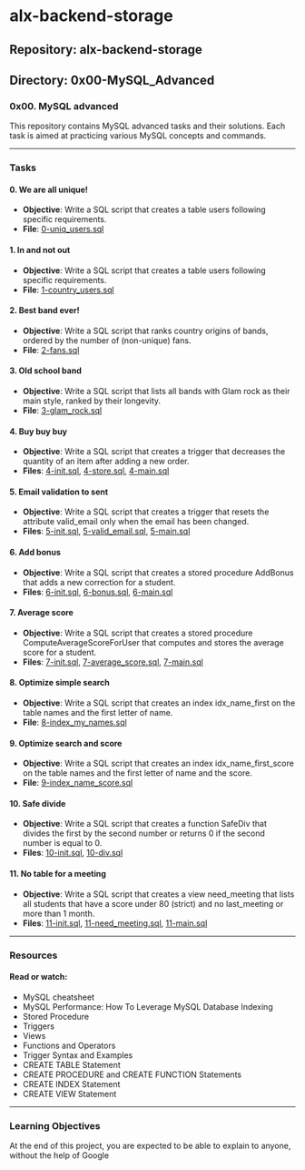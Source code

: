 # alx-backend-storage

## Repository: alx-backend-storage
## Directory: 0x00-MySQL_Advanced

### 0x00. MySQL advanced

This repository contains MySQL advanced tasks and their solutions. Each task is aimed at practicing various MySQL concepts and commands.

---

### Tasks

#### 0. We are all unique!
- **Objective**: Write a SQL script that creates a table users following specific requirements.
- **File**: [0-uniq_users.sql](0x00-MySQL_Advanced/0-uniq_users.sql)

#### 1. In and not out
- **Objective**: Write a SQL script that creates a table users following specific requirements.
- **File**: [1-country_users.sql](0x00-MySQL_Advanced/1-country_users.sql)

#### 2. Best band ever!
- **Objective**: Write a SQL script that ranks country origins of bands, ordered by the number of (non-unique) fans.
- **File**: [2-fans.sql](0x00-MySQL_Advanced/2-fans.sql)

#### 3. Old school band
- **Objective**: Write a SQL script that lists all bands with Glam rock as their main style, ranked by their longevity.
- **File**: [3-glam_rock.sql](0x00-MySQL_Advanced/3-glam_rock.sql)

#### 4. Buy buy buy
- **Objective**: Write a SQL script that creates a trigger that decreases the quantity of an item after adding a new order.
- **Files**: [4-init.sql](0x00-MySQL_Advanced/4-init.sql), [4-store.sql](0x00-MySQL_Advanced/4-store.sql), [4-main.sql](0x00-MySQL_Advanced/4-main.sql)

#### 5. Email validation to sent
- **Objective**: Write a SQL script that creates a trigger that resets the attribute valid_email only when the email has been changed.
- **Files**: [5-init.sql](0x00-MySQL_Advanced/5-init.sql), [5-valid_email.sql](0x00-MySQL_Advanced/5-valid_email.sql), [5-main.sql](0x00-MySQL_Advanced/5-main.sql)

#### 6. Add bonus
- **Objective**: Write a SQL script that creates a stored procedure AddBonus that adds a new correction for a student.
- **Files**: [6-init.sql](0x00-MySQL_Advanced/6-init.sql), [6-bonus.sql](0x00-MySQL_Advanced/6-bonus.sql), [6-main.sql](0x00-MySQL_Advanced/6-main.sql)

#### 7. Average score
- **Objective**: Write a SQL script that creates a stored procedure ComputeAverageScoreForUser that computes and stores the average score for a student.
- **Files**: [7-init.sql](0x00-MySQL_Advanced/7-init.sql), [7-average_score.sql](0x00-MySQL_Advanced/7-average_score.sql), [7-main.sql](0x00-MySQL_Advanced/7-main.sql)

#### 8. Optimize simple search
- **Objective**: Write a SQL script that creates an index idx_name_first on the table names and the first letter of name.
- **File**: [8-index_my_names.sql](0x00-MySQL_Advanced/8-index_my_names.sql)

#### 9. Optimize search and score
- **Objective**: Write a SQL script that creates an index idx_name_first_score on the table names and the first letter of name and the score.
- **File**: [9-index_name_score.sql](0x00-MySQL_Advanced/9-index_name_score.sql)

#### 10. Safe divide
- **Objective**: Write a SQL script that creates a function SafeDiv that divides the first by the second number or returns 0 if the second number is equal to 0.
- **Files**: [10-init.sql](0x00-MySQL_Advanced/10-init.sql), [10-div.sql](0x00-MySQL_Advanced/10-div.sql)

#### 11. No table for a meeting
- **Objective**: Write a SQL script that creates a view need_meeting that lists all students that have a score under 80 (strict) and no last_meeting or more than 1 month.
- **Files**: [11-init.sql](0x00-MySQL_Advanced/11-init.sql), [11-need_meeting.sql](0x00-MySQL_Advanced/11-need_meeting.sql), [11-main.sql](0x00-MySQL_Advanced/11-main.sql)

---

### Resources

#### Read or watch:
- MySQL cheatsheet
- MySQL Performance: How To Leverage MySQL Database Indexing
- Stored Procedure
- Triggers
- Views
- Functions and Operators
- Trigger Syntax and Examples
- CREATE TABLE Statement
- CREATE PROCEDURE and CREATE FUNCTION Statements
- CREATE INDEX Statement
- CREATE VIEW Statement

---

### Learning Objectives

At the end of this project, you are expected to be able to explain to anyone, without the help of Google
